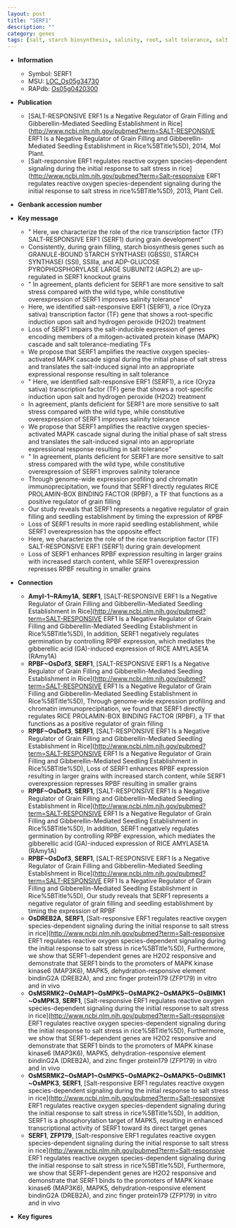 ```yaml
---
layout: post
title: "SERF1"
description: ""
category: genes
tags: [salt, starch biosynthesis, salinity, root, salt tolerance, salt stress, grain filling, seedling, grain, transcription factor, starch]
---
```


* **Information**  
    + Symbol: SERF1  
    + MSU: [LOC_Os05g34730](http://rice.plantbiology.msu.edu/cgi-bin/ORF_infopage.cgi?orf=LOC_Os05g34730)  
    + RAPdb: [Os05g0420300](http://rapdb.dna.affrc.go.jp/viewer/gbrowse_details/irgsp1?name=Os05g0420300)  

* **Publication**  
    + [SALT-RESPONSIVE ERF1 Is a Negative Regulator of Grain Filling and Gibberellin-Mediated Seedling Establishment in Rice](http://www.ncbi.nlm.nih.gov/pubmed?term=SALT-RESPONSIVE ERF1 Is a Negative Regulator of Grain Filling and Gibberellin-Mediated Seedling Establishment in Rice%5BTitle%5D), 2014, Mol Plant.
    + [Salt-responsive ERF1 regulates reactive oxygen species-dependent signaling during the initial response to salt stress in rice](http://www.ncbi.nlm.nih.gov/pubmed?term=Salt-responsive ERF1 regulates reactive oxygen species-dependent signaling during the initial response to salt stress in rice%5BTitle%5D), 2013, Plant Cell.

* **Genbank accession number**  

* **Key message**  
    + " Here, we characterize the role of the rice transcription factor (TF) SALT-RESPONSIVE ERF1 (SERF1) during grain development"
    + Consistently, during grain filling, starch biosynthesis genes such as GRANULE-BOUND STARCH SYNTHASEI (GBSSI), STARCH SYNTHASEI (SSI), SSIIIa, and ADP-GLUCOSE PYROPHOSPHORYLASE LARGE SUBUNIT2 (AGPL2) are up-regulated in SERF1 knockout grains
    + " In agreement, plants deficient for SERF1 are more sensitive to salt stress compared with the wild type, while constitutive overexpression of SERF1 improves salinity tolerance"
    + Here, we identified salt-responsive ERF1 (SERF1), a rice (Oryza sativa) transcription factor (TF) gene that shows a root-specific induction upon salt and hydrogen peroxide (H2O2) treatment
    + Loss of SERF1 impairs the salt-inducible expression of genes encoding members of a mitogen-activated protein kinase (MAPK) cascade and salt tolerance-mediating TFs
    + We propose that SERF1 amplifies the reactive oxygen species-activated MAPK cascade signal during the initial phase of salt stress and translates the salt-induced signal into an appropriate expressional response resulting in salt tolerance
    + " Here, we identified salt-responsive ERF1 (SERF1), a rice (Oryza sativa) transcription factor (TF) gene that shows a root-specific induction upon salt and hydrogen peroxide (H2O2) treatment
    + In agreement, plants deficient for SERF1 are more sensitive to salt stress compared with the wild type, while constitutive overexpression of SERF1 improves salinity tolerance
    + We propose that SERF1 amplifies the reactive oxygen species-activated MAPK cascade signal during the initial phase of salt stress and translates the salt-induced signal into an appropriate expressional response resulting in salt tolerance"
    + " In agreement, plants deficient for SERF1 are more sensitive to salt stress compared with the wild type, while constitutive overexpression of SERF1 improves salinity tolerance
    + Through genome-wide expression profiling and chromatin immunoprecipitation, we found that SERF1 directly regulates RICE PROLAMIN-BOX BINDING FACTOR (RPBF), a TF that functions as a positive regulator of grain filling
    + Our study reveals that SERF1 represents a negative regulator of grain filling and seedling establishment by timing the expression of RPBF
    + Loss of SERF1 results in more rapid seedling establishment, while SERF1 overexpression has the opposite effect
    + Here, we characterize the role of the rice transcription factor (TF) SALT-RESPONSIVE ERF1 (SERF1) during grain development
    + Loss of SERF1 enhances RPBF expression resulting in larger grains with increased starch content, while SERF1 overexpression represses RPBF resulting in smaller grains

* **Connection**  
    + __AmyI-1~RAmy1A__, __SERF1__, [SALT-RESPONSIVE ERF1 Is a Negative Regulator of Grain Filling and Gibberellin-Mediated Seedling Establishment in Rice](http://www.ncbi.nlm.nih.gov/pubmed?term=SALT-RESPONSIVE ERF1 Is a Negative Regulator of Grain Filling and Gibberellin-Mediated Seedling Establishment in Rice%5BTitle%5D),  In addition, SERF1 negatively regulates germination by controlling RPBF expression, which mediates the gibberellic acid (GA)-induced expression of RICE AMYLASE1A (RAmy1A)
    + __RPBF~OsDof3__, __SERF1__, [SALT-RESPONSIVE ERF1 Is a Negative Regulator of Grain Filling and Gibberellin-Mediated Seedling Establishment in Rice](http://www.ncbi.nlm.nih.gov/pubmed?term=SALT-RESPONSIVE ERF1 Is a Negative Regulator of Grain Filling and Gibberellin-Mediated Seedling Establishment in Rice%5BTitle%5D),  Through genome-wide expression profiling and chromatin immunoprecipitation, we found that SERF1 directly regulates RICE PROLAMIN-BOX BINDING FACTOR (RPBF), a TF that functions as a positive regulator of grain filling
    + __RPBF~OsDof3__, __SERF1__, [SALT-RESPONSIVE ERF1 Is a Negative Regulator of Grain Filling and Gibberellin-Mediated Seedling Establishment in Rice](http://www.ncbi.nlm.nih.gov/pubmed?term=SALT-RESPONSIVE ERF1 Is a Negative Regulator of Grain Filling and Gibberellin-Mediated Seedling Establishment in Rice%5BTitle%5D),  Loss of SERF1 enhances RPBF expression resulting in larger grains with increased starch content, while SERF1 overexpression represses RPBF resulting in smaller grains
    + __RPBF~OsDof3__, __SERF1__, [SALT-RESPONSIVE ERF1 Is a Negative Regulator of Grain Filling and Gibberellin-Mediated Seedling Establishment in Rice](http://www.ncbi.nlm.nih.gov/pubmed?term=SALT-RESPONSIVE ERF1 Is a Negative Regulator of Grain Filling and Gibberellin-Mediated Seedling Establishment in Rice%5BTitle%5D),  In addition, SERF1 negatively regulates germination by controlling RPBF expression, which mediates the gibberellic acid (GA)-induced expression of RICE AMYLASE1A (RAmy1A)
    + __RPBF~OsDof3__, __SERF1__, [SALT-RESPONSIVE ERF1 Is a Negative Regulator of Grain Filling and Gibberellin-Mediated Seedling Establishment in Rice](http://www.ncbi.nlm.nih.gov/pubmed?term=SALT-RESPONSIVE ERF1 Is a Negative Regulator of Grain Filling and Gibberellin-Mediated Seedling Establishment in Rice%5BTitle%5D),  Our study reveals that SERF1 represents a negative regulator of grain filling and seedling establishment by timing the expression of RPBF
    + __OsDREB2A__, __SERF1__, [Salt-responsive ERF1 regulates reactive oxygen species-dependent signaling during the initial response to salt stress in rice](http://www.ncbi.nlm.nih.gov/pubmed?term=Salt-responsive ERF1 regulates reactive oxygen species-dependent signaling during the initial response to salt stress in rice%5BTitle%5D),  Furthermore, we show that SERF1-dependent genes are H2O2 responsive and demonstrate that SERF1 binds to the promoters of MAPK kinase kinase6 (MAP3K6), MAPK5, dehydration-responsive element bindinG2A (DREB2A), and zinc finger protein179 (ZFP179) in vitro and in vivo
    + __OsMSRMK2~OsMAP1~OsMPK5~OsMAPK2~OsMAPK5~OsBIMK1~OsMPK3__, __SERF1__, [Salt-responsive ERF1 regulates reactive oxygen species-dependent signaling during the initial response to salt stress in rice](http://www.ncbi.nlm.nih.gov/pubmed?term=Salt-responsive ERF1 regulates reactive oxygen species-dependent signaling during the initial response to salt stress in rice%5BTitle%5D),  Furthermore, we show that SERF1-dependent genes are H2O2 responsive and demonstrate that SERF1 binds to the promoters of MAPK kinase kinase6 (MAP3K6), MAPK5, dehydration-responsive element bindinG2A (DREB2A), and zinc finger protein179 (ZFP179) in vitro and in vivo
    + __OsMSRMK2~OsMAP1~OsMPK5~OsMAPK2~OsMAPK5~OsBIMK1~OsMPK3__, __SERF1__, [Salt-responsive ERF1 regulates reactive oxygen species-dependent signaling during the initial response to salt stress in rice](http://www.ncbi.nlm.nih.gov/pubmed?term=Salt-responsive ERF1 regulates reactive oxygen species-dependent signaling during the initial response to salt stress in rice%5BTitle%5D),  In addition, SERF1 is a phosphorylation target of MAPK5, resulting in enhanced transcriptional activity of SERF1 toward its direct target genes
    + __SERF1__, __ZFP179__, [Salt-responsive ERF1 regulates reactive oxygen species-dependent signaling during the initial response to salt stress in rice](http://www.ncbi.nlm.nih.gov/pubmed?term=Salt-responsive ERF1 regulates reactive oxygen species-dependent signaling during the initial response to salt stress in rice%5BTitle%5D),  Furthermore, we show that SERF1-dependent genes are H2O2 responsive and demonstrate that SERF1 binds to the promoters of MAPK kinase kinase6 (MAP3K6), MAPK5, dehydration-responsive element bindinG2A (DREB2A), and zinc finger protein179 (ZFP179) in vitro and in vivo

* **Key figures**  


